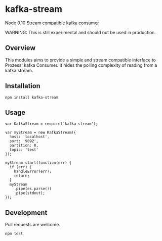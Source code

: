 # kafka-stream

Node 0.10 Stream compatible kafka consumer

WARNING: This is still experimental and should not be used in production.

## Overview

This modules aims to provide a simple and stream compatible interface to Prozess' kafka Consumer.
It hides the polling complexity of reading from a kafka stream.

## Installation

```
npm install kafka-stream
```

## Usage

```
var KafkaStream = require('kafka-stream');

var myStream = new KafkaStream({
  host: 'localhost',
  port: '9092',
  partition: 0,
  topic: 'test'
});

myStream.start(function(err) {
  if (err) {
    handleError(err);
    return;
  }
  myStream
    .pipe(es.parse())
    .pipe(stdout);
});

```

## Development

Pull requests are welcome.

```
npm test
```

